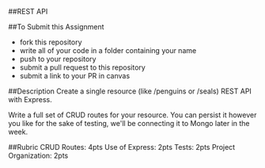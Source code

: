 ##REST API

##To Submit this Assignment
  * fork this repository
  * write all of your code in a folder containing your name
  * push to your repository
  * submit a pull request to this repository
  * submit a link to your PR in canvas

##Description
Create a single resource (like /penguins or /seals) REST API with Express.

Write a full set of CRUD routes for your resource. You can persist it however you like for the sake of testing, we'll be connecting it to Mongo later in the week.


##Rubric
CRUD Routes: 4pts
Use of Express: 2pts
Tests: 2pts
Project Organization: 2pts
